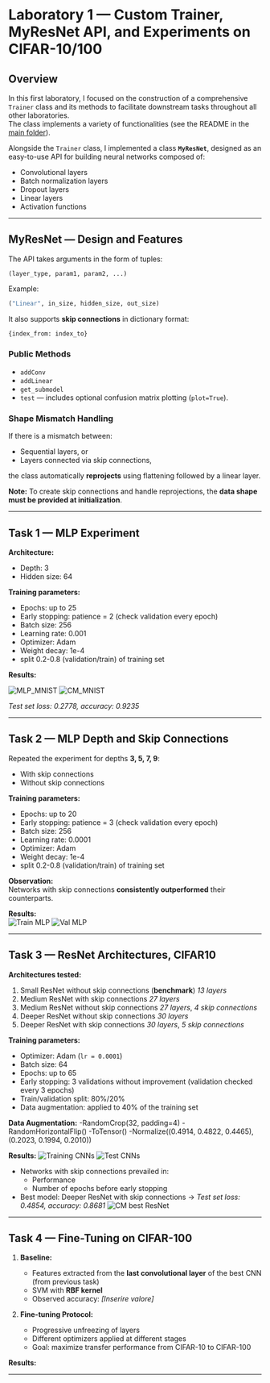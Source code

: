 # Laboratory 1 — Custom Trainer, MyResNet API, and Experiments on CIFAR-10/100

## Overview

In this first laboratory, I focused on the construction of a comprehensive `Trainer` class and its methods to facilitate downstream tasks throughout all other laboratories.  
The class implements a variety of functionalities (see the README in the [main folder](../README.md)).

Alongside the `Trainer` class, I implemented a class **`MyResNet`**, designed as an easy-to-use API for building neural networks composed of:

- Convolutional layers  
- Batch normalization layers  
- Dropout layers  
- Linear layers  
- Activation functions  

---

## MyResNet — Design and Features

The API takes arguments in the form of tuples:

```
(layer_type, param1, param2, ...)
```
Example:  
```python
("Linear", in_size, hidden_size, out_size)
```

It also supports **skip connections** in dictionary format:
```python
{index_from: index_to}
```

### Public Methods
- `addConv`
- `addLinear`
- `get_submodel`
- `test` — includes optional confusion matrix plotting (`plot=True`).

### Shape Mismatch Handling
If there is a mismatch between:
- Sequential layers, or
- Layers connected via skip connections,  

the class automatically **reprojects** using flattening followed by a linear layer.

**Note:** To create skip connections and handle reprojections, the **data shape must be provided at initialization**.

---

## Task 1 — MLP Experiment

**Architecture:**  
- Depth: 3  
- Hidden size: 64  

**Training parameters:**  
- Epochs: up to 25  
- Early stopping: patience = 2 (check validation every epoch)  
- Batch size: 256  
- Learning rate: 0.001  
- Optimizer: Adam  
- Weight decay: 1e-4
- split 0.2-0.8 (validation/train) of training set

**Results:**  

![MLP_MNIST](../images/LAB1/trianingMLP-MNIST.png "Losses and accs MLP MNIST")
![CM_MNIST](../images/LAB1/cmlMLP-MNIST.png "CM MLP MNIST")

*Test set loss: 0.2778, accuracy: 0.9235*

---

## Task 2 — MLP Depth and Skip Connections

Repeated the experiment for depths **3, 5, 7, 9**:

- With skip connections  
- Without skip connections  

**Training parameters:**  
- Epochs: up to 20  
- Early stopping: patience = 3 (check validation every epoch)  
- Batch size: 256  
- Learning rate: 0.0001  
- Optimizer: Adam  
- Weight decay: 1e-4
- split 0.2-0.8 (validation/train) of training set 

**Observation:**  
Networks with skip connections **consistently outperformed** their counterparts.

**Results:**  
![Train MLP](../images/LAB1/various_depth_trainMLP.png "Losses and accs MLP various depths")
![Val MLP](../images/LAB1/various_depth_valMLP.png "Losses and accs MLP various depths")

---

## Task 3 — ResNet Architectures, CIFAR10

**Architectures tested:**
1. Small ResNet without skip connections (**benchmark**) *13 layers*
2. Medium ResNet with skip connections *27 layers*
3. Medium ResNet without skip connections *27 layers*, *4 skip connections*
4. Deeper ResNet without skip connections *30 layers*
5. Deeper ResNet with skip connections *30 layers*, *5 skip connections*

**Training parameters:**
- Optimizer: Adam (`lr = 0.0001`)
- Batch size: 64
- Epochs: up to 65
- Early stopping: 3 validations without improvement (validation checked every 3 epochs)
- Train/validation split: 80%/20%
- Data augmentation: applied to 40% of the training set

**Data Augmentation:**
-RandomCrop(32, padding=4)
-RandomHorizontalFlip()
-ToTensor()
-Normalize((0.4914, 0.4822, 0.4465), (0.2023, 0.1994, 0.2010))

**Results:**
![Training CNNs](../images/LAB1/training_CNNs.png "Training CNNs")
![Test CNNs](../images/LAB1/hist_CNNs.png "Test CNNs")
- Networks with skip connections prevailed in:
  - Performance
  - Number of epochs before early stopping  
- Best model: Deeper ResNet with skip connections → *Test set loss: 0.4854, accuracy: 0.8681*
![CM best ResNet](../images/LAB1/cm_best_net.png "CM best CNN")

---

## Task 4 — Fine-Tuning on CIFAR-100

1. **Baseline:**  
   - Features extracted from the **last convolutional layer** of the best CNN (from previous task)
   - SVM with **RBF kernel**  
   - Observed accuracy: *[Inserire valore]*  
   <!-- Inserire qui eventuale immagine/grafico della baseline -->

2. **Fine-tuning Protocol:**  
   - Progressive unfreezing of layers  
   - Different optimizers applied at different stages  
   - Goal: maximize transfer performance from CIFAR-10 to CIFAR-100

**Results:**  
<!-- Inserire qui grafici e tabelle prima/dopo fine-tuning -->

---


